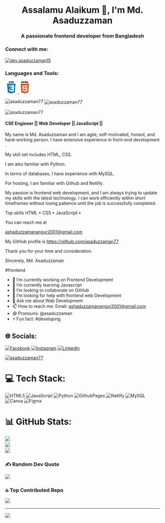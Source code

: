 <h1 align="center">Assalamu Alaikum 👋, I'm Md. Asaduzzaman</h1>
<h3 align="center">A passionate frontend developer from Bangladesh</h3>


<h3 align="left">Connect with me:</h3>
<p align="left">
<a href="https://dev.to/dev.asaduzzaman15" target="blank"><img align="center" src="https://raw.githubusercontent.com/rahuldkjain/github-profile-readme-generator/master/src/images/icons/Social/devto.svg" alt="dev.asaduzzaman15" height="30" width="40" /></a>
</p>

<h3 align="left">Languages and Tools:</h3>
<p align="left"> <a href="https://www.w3schools.com/css/" target="_blank" rel="noreferrer"> <img src="https://raw.githubusercontent.com/devicons/devicon/master/icons/css3/css3-original-wordmark.svg" alt="css3" width="40" height="40"/> </a> <a href="https://www.w3.org/html/" target="_blank" rel="noreferrer"> <img src="https://raw.githubusercontent.com/devicons/devicon/master/icons/html5/html5-original-wordmark.svg" alt="html5" width="40" height="40"/> </a> </p>

<p><img align="left" src="https://github-readme-stats.vercel.app/api/top-langs?username=asaduzzaman77&show_icons=true&locale=en&layout=compact" alt="asaduzzaman77" /></p>

<p>&nbsp;<img align="center" src="https://github-readme-stats.vercel.app/api?username=asaduzzaman77&show_icons=true&locale=en" alt="asaduzzaman77" /></p>

<p><img align="center" src="https://github-readme-streak-stats.herokuapp.com/?user=asaduzzaman77&" alt="asaduzzaman77" /></p>

#### CSE Engineer || Web Developer || JavaScript ||
<p>
My name is Md. Asaduzzaman and I am agile, self-motivated, honest, and hard-working person.
I have extensive experience in front-end development .
</p>

My skill set includes  HTML, CSS.

I am also familiar with Python.

In terms of databases, I have experience with MySQL.

For hosting, I am familiar with Github and Netlify.

My passion is frontend web development, and I am always trying to update my skills with the latest technology. I can work efficiently within short timeframes without losing patience until the job is successfully completed.

Top skills
HTML • CSS • JavaScript •

You can reach me at 

ashaduzzamanangur2001@gmail.com

My GitHub profile is https://github.com/asaduzzaman77

Thank you for your time and consideration.

Sincerely,
Md. Asaduzzaman

 #frontend

- 🔭 I’m currently working on Frontend Development 
- 🌱 I’m currently learning Javascript
- 👯 I’m looking to collaborate on GitHub 
- 🤔 I’m looking for help with frontend web Development 
- 💬 Ask me about Web Development 
- 📫 How to reach me: Email: ashaduzzamanangur2001@gmail.com 
- 😄 Pronouns: @asaduzzaman 
- ⚡ Fun fact: #developing 
## 🌐 Socials:
[![Facebook](https://img.shields.io/badge/Facebook-%231877F2.svg?logo=Facebook&logoColor=white)](https://facebook.com/angur.asaduzzaman/) [![Instagram](https://img.shields.io/badge/Instagram-%23E4405F.svg?logo=Instagram&logoColor=white)](https://instagram.com/iam_angur/) [![LinkedIn](https://img.shields.io/badge/LinkedIn-%230077B5.svg?logo=linkedin&logoColor=white)](https://linkedin.com/in/md-asaduzzaman-38543a1a2/) 



<p align="left"> <a href="https://github.com/ryo-ma/github-profile-trophy"><img src="https://github-profile-trophy.vercel.app/?username=asaduzzaman77" alt="asaduzzaman77" /></a> </p>

# 💻 Tech Stack:
![HTML5](https://img.shields.io/badge/html5-%23E34F26.svg?style=for-the-badge&logo=html5&logoColor=white) ![JavaScript](https://img.shields.io/badge/javascript-%23323330.svg?style=for-the-badge&logo=javascript&logoColor=%23F7DF1E) ![Python](https://img.shields.io/badge/python-3670A0?style=for-the-badge&logo=python&logoColor=ffdd54) ![GithubPages](https://img.shields.io/badge/github%20pages-121013?style=for-the-badge&logo=github&logoColor=white) ![Netlify](https://img.shields.io/badge/netlify-%23000000.svg?style=for-the-badge&logo=netlify&logoColor=#00C7B7) ![MySQL](https://img.shields.io/badge/mysql-%2300000f.svg?style=for-the-badge&logo=mysql&logoColor=white) ![Canva](https://img.shields.io/badge/Canva-%2300C4CC.svg?style=for-the-badge&logo=Canva&logoColor=white) ![Figma](https://img.shields.io/badge/figma-%23F24E1E.svg?style=for-the-badge&logo=figma&logoColor=white)
# 📊 GitHub Stats:
![](https://github-readme-stats.vercel.app/api?username=asaduzzaman77&theme=dark&hide_border=false&include_all_commits=true&count_private=true)<br/>
![](https://github-readme-streak-stats.herokuapp.com/?user=asaduzzaman77&theme=dark&hide_border=false)<br/>
![](https://github-readme-stats.vercel.app/api/top-langs/?username=asaduzzaman77&theme=dark&hide_border=false&include_all_commits=true&count_private=true&layout=compact)

### ✍️ Random Dev Quote
![](https://quotes-github-readme.vercel.app/api?type=horizontal&theme=radical)

### 🔝 Top Contributed Repo
![](https://github-contributor-stats.vercel.app/api?username=asaduzzaman77&limit=5&theme=dark&combine_all_yearly_contributions=true)

---
[![](https://visitcount.itsvg.in/api?id=asaduzzaman77&icon=0&color=0)](https://visitcount.itsvg.in)

<!-- Proudly created with GPRM ( https://gprm.itsvg.in ) -->
